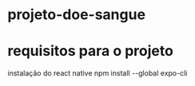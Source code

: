 # projeto-doe-sangue
# requisitos para o projeto
instalação do react native
npm install --global expo-cli
